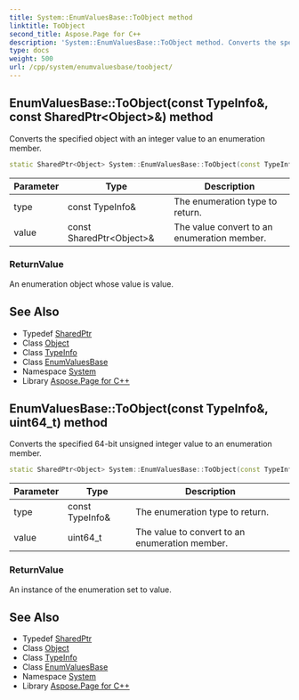 ```yaml
---
title: System::EnumValuesBase::ToObject method
linktitle: ToObject
second_title: Aspose.Page for C++
description: 'System::EnumValuesBase::ToObject method. Converts the specified object with an integer value to an enumeration member in C++.'
type: docs
weight: 500
url: /cpp/system/enumvaluesbase/toobject/
---
```

## EnumValuesBase::ToObject(const TypeInfo\&, const SharedPtr\<Object\>\&) method


Converts the specified object with an integer value to an enumeration member.

```cpp
static SharedPtr<Object> System::EnumValuesBase::ToObject(const TypeInfo &type, const SharedPtr<Object> &value)
```


| Parameter | Type | Description |
| --- | --- | --- |
| type | const TypeInfo\& | The enumeration type to return. |
| value | const SharedPtr\<Object\>\& | The value convert to an enumeration member. |

### ReturnValue

An enumeration object whose value is value.

## See Also

* Typedef [SharedPtr](../../sharedptr/)
* Class [Object](../../object/)
* Class [TypeInfo](../../typeinfo/)
* Class [EnumValuesBase](../)
* Namespace [System](../../)
* Library [Aspose.Page for C++](../../../)
## EnumValuesBase::ToObject(const TypeInfo\&, uint64_t) method


Converts the specified 64-bit unsigned integer value to an enumeration member.

```cpp
static SharedPtr<Object> System::EnumValuesBase::ToObject(const TypeInfo &type, uint64_t value)
```


| Parameter | Type | Description |
| --- | --- | --- |
| type | const TypeInfo\& | The enumeration type to return. |
| value | uint64_t | The value to convert to an enumeration member. |

### ReturnValue

An instance of the enumeration set to value.

## See Also

* Typedef [SharedPtr](../../sharedptr/)
* Class [Object](../../object/)
* Class [TypeInfo](../../typeinfo/)
* Class [EnumValuesBase](../)
* Namespace [System](../../)
* Library [Aspose.Page for C++](../../../)
